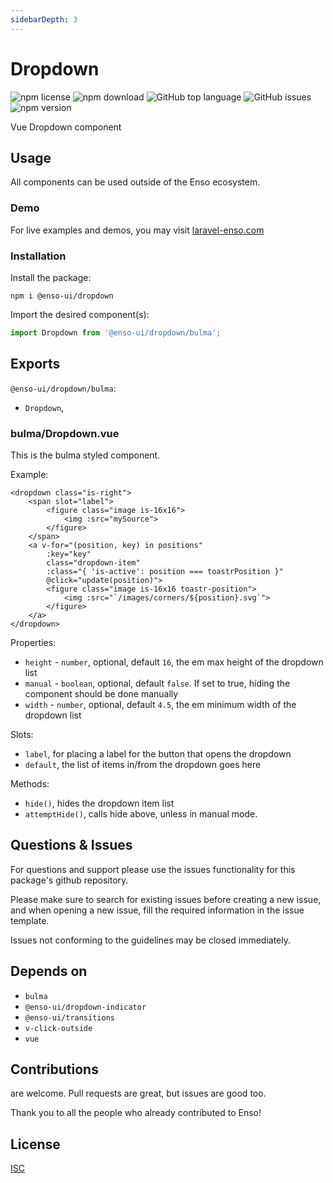 ```yaml
---
sidebarDepth: 3
---
```


# Dropdown

![npm license](https://img.shields.io/npm/l/@enso-ui/dropdown.svg) 
![npm download](https://img.shields.io/npm/dm/@enso-ui/dropdown.svg) 
![GitHub top language](https://img.shields.io/github/languages/top/enso-ui/dropdown.svg) 
![GitHub issues](https://img.shields.io/github/issues/enso-ui/dropdown.svg) 
![npm version](https://img.shields.io/npm/v/@enso-ui/dropdown.svg) 

Vue Dropdown component

## Usage

All components can be used outside of the Enso ecosystem.

### Demo

For live examples and demos, you may visit [laravel-enso.com](https://www.laravel-enso.com)

### Installation

Install the package:
```
npm i @enso-ui/dropdown
```
Import the desired component(s):
```js
import Dropdown from '@enso-ui/dropdown/bulma';
```

## Exports

`@enso-ui/dropdown/bulma`:
- `Dropdown`,


### bulma/Dropdown.vue

This is the bulma styled component.

Example:
```vue
<dropdown class="is-right">
    <span slot="label">
        <figure class="image is-16x16">
            <img :src="mySource">
        </figure>
    </span>
    <a v-for="(position, key) in positions"
        :key="key"
        class="dropdown-item"
        :class="{ 'is-active': position === toastrPosition }"
        @click="update(position)">
        <figure class="image is-16x16 toastr-position">
            <img :src="`/images/corners/${position}.svg`">
        </figure>
    </a>
</dropdown>
```

Properties:
- `height` - `number`, optional, default `16`, the em max height of the dropdown list
- `manual` - `boolean`, optional, default `false`. If set to true, hiding the component should be done manually
- `width` - `number`, optional, default `4.5`, the em minimum width of the dropdown list 

Slots:
- `label`, for placing a label for the button that opens the dropdown
- `default`, the list of items in/from the dropdown goes here

Methods:
- `hide()`, hides the dropdown item list
- `attemptHide()`, calls hide above, unless in manual mode. 

## Questions & Issues

For questions and support please use the issues functionality
for this package's github repository.

Please make sure to search for existing issues before creating a new issue,
and when opening a new issue, fill the required information in the issue template.

Issues not conforming to the guidelines may be closed immediately.

## Depends on

- `bulma`
- `@enso-ui/dropdown-indicator`
- `@enso-ui/transitions`
- `v-click-outside`
- `vue`

## Contributions

are welcome. Pull requests are great, but issues are good too.

Thank you to all the people who already contributed to Enso!

## License

[ISC](https://opensource.org/licenses/ISC)
